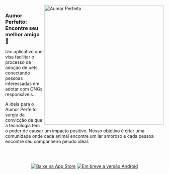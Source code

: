  
 <img align="right" alt="Aumor Perfeito" src="https://www.aumorperfeito.com.br/_next/image?url=%2Fstatic%2Fscreenshots%2Flist.png&w=1080&q=75" width="380"  />
  
<h3 ali gn="left">
Aumor Perfeito: Encontre seu melhor amigo 🐾
  </h3>
  
  <div align="left">

Um aplicativo que visa facilitar o processo de adoção de pets, conectando pessoas interessadas em adotar com ONGs responsáveis.

A ideia para o Aumor Perfeito surgiu da convicção de que a tecnologia tem o poder de causar um impacto positivo. Nosso objetivo é criar uma comunidade onde cada animal encontre um lar amoroso e cada pessoa encontre seu companheiro peludo ideal.


 <br/>
 <br/>

<p align="center">
  <a href="https://apps.apple.com/br/app/aumor-perfeito/id6497568283"><img src="https://img.shields.io/badge/iOS-000000?style=for-the-badge&logo=ios&logoColor=white"  alt="Baixe na App Store"></a>
  <a href="#"><img src="https://img.shields.io/badge/Android-3DDC84?style=for-the-badge&logo=android&logoColor=white" alt="Em breve a versão Android" ></a>

  
  </p>

  </div>
  <br/>
  <br/>
